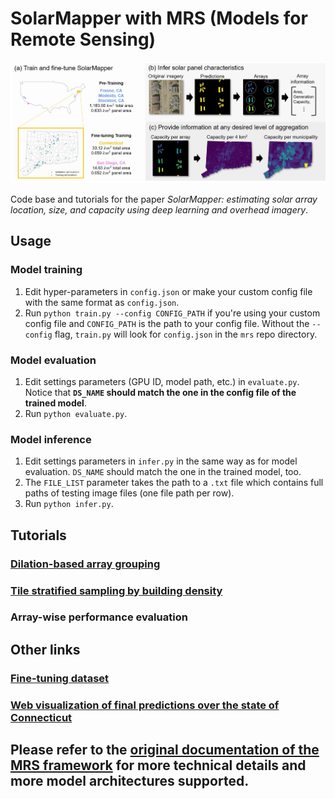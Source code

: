 # SolarMapper with MRS (Models for Remote Sensing)
![SolarMapper flow chart](./solarmapper_demo/flow-chart.jpg)

Code base and tutorials for the paper *SolarMapper: estimating solar array location, size, and capacity using deep learning and overhead imagery*.

## Usage

### Model training
1. Edit hyper-parameters in `config.json` or make your custom config file with the same format as `config.json`.
2. Run `python train.py --config CONFIG_PATH` if you're using your custom config file and `CONFIG_PATH` is the path to your config file. Without the `--config` flag, `train.py` will look for `config.json` in the `mrs` repo directory.

### Model evaluation
1. Edit settings parameters (GPU ID, model path, etc.) in `evaluate.py`. Notice that **`DS_NAME` should match the one in the config file of the trained model**.
2. Run `python evaluate.py`.

### Model inference
1. Edit settings parameters in `infer.py` in the same way as for model evaluation. `DS_NAME` should match the one in the trained model, too.
2. The `FILE_LIST` parameter takes the path to a `.txt` file which contains full paths of testing image files (one file path per row).
3. Run `python infer.py`.

## Tutorials

### [Dilation-based array grouping](./solarmapper_demo/dilation_based_grouping/dilation_based_grouping.ipynb)

### [Tile stratified sampling by building density](./solarmapper_demo/building_density_tile_stratified_sampling/stratified_ms_building.ipynb)

### Array-wise performance evaluation

## Other links
### [Fine-tuning dataset](https://figshare.com/articles/dataset/Connecticut_Solar_PV_Semantic_Segmentation_Dataset/18982199)
### [Web visualization of final predictions over the state of Connecticut](https://wh145.pages.oit.duke.edu/solarMapper/)
## Please refer to the [original documentation of the MRS framework](https://github.com/waynehuu/mrs/blob/main/README.md) for more technical details and more model architectures supported.
